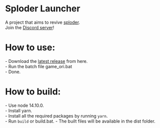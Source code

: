 <h1>Sploder Launcher</h1>
A project that aims to revive <a href="https://sploder.net">sploder</a>.<br>
Join the <a href="https://discord.gg/cHGz362sdC">Discord server</a>!
<h1>How to use:</h1>
- Download the <a href="https://mega.nz/file/LBdDWK6T#M6vhXcOXaFxCIRzUXM_mGP9N-v3q7M3FE-QNVSfme4U">latest release</a> from here.<br>
- Run the batch file game_ori.bat<br>
- Done.<br>
<h1>How to build:</h1>
- Use node 14.10.0.<br>
- Install yarn.<br>
- Install all the required packages by running <code>yarn</code>.<br>
- Run <code>build</code> or build.bat.
- The built files will be available in the dist folder.
